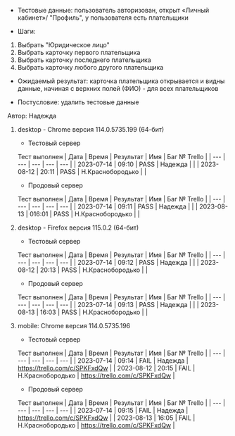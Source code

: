 * Тестовые данные: пользователь авторизован, открыт «Личный кабинет»/ "Профиль", у пользователя есть плательщики

* Шаги:
1.	Выбрать "Юридическое лицо"
2.	Выбрать карточку первого плательщика
3.  Выбрать карточку последнего плательщика
4.  Выбрать карточку любого другого плательщика

* Ожидаемый результат: карточка плательщика открывается и видны данные, начиная с верхних полей (ФИО) - для всех плательщиков

* Постусловие: удалить тестовые данные

Автор: Надежда

1) desktop - Chrome версия 114.0.5735.199 (64-бит)

	* Тестовый сервер 

	Тест выполнен
	| Дата | Время | Результат | Имя | Баг № Trello |
	| --- | --- | --- | --- | --- |
	| 2023-07-14 | 09:10 | PASS | Надежда |  | 
	| 2023-08-12 | 20:11 | PASS | Н.Краснобородько |  | 
	
	* Продовый сервер

	Тест выполнен
	| Дата | Время | Результат | Имя | Баг № Trello |
	| --- | --- | --- | --- | --- |
	| 2023-07-14 | 09:11 | PASS | Надежда |  | 
	| 2023-08-13 | 016:01 | PASS | Н.Краснобородько |  | 

2) desktop - Firefox версия 115.0.2 (64-бит)

	* Тестовый сервер 

	Тест выполнен
	| Дата | Время | Результат | Имя | Баг № Trello |
	| --- | --- | --- | --- | --- |
	| 2023-07-14 | 09:12 | PASS | Надежда |  | 
	| 2023-08-12 | 20:13 | PASS | Н.Краснобородько |  |
	
	* Продовый сервер 

	Тест выполнен
	| Дата | Время | Результат | Имя | Баг № Trello |
	| --- | --- | --- | --- | --- |
	| 2023-07-14 | 09:13 | PASS | Надежда |  | 
	| 2023-08-13 | 16:03 | PASS | Н.Краснобородько |  | 

3) mobile: Chrome версия 114.0.5735.196

	* Тестовый сервер 

	Тест выполнен
	| Дата | Время | Результат | Имя | Баг № Trello |
	| --- | --- | --- | --- | --- |
	| 2023-07-14 | 09:14 | FAIL | Надежда | https://trello.com/c/SPKFxdQw | 
	| 2023-08-12 | 20:15 | FAIL | Н.Краснобородько | https://trello.com/c/SPKFxdQw |
	
	* Продовый сервер 

	Тест выполнен
	| Дата | Время | Результат | Имя | Баг № Trello |
	| --- | --- | --- | --- | --- |
	| 2023-07-14 | 09:15 | FAIL | Надежда | https://trello.com/c/SPKFxdQw | 
	| 2023-08-13 | 16:05 | FAIL | Н.Краснобородько | https://trello.com/c/SPKFxdQw |